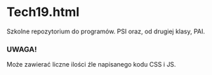 # Tech19.html
Szkolne repozytorium do programów. PSI oraz, od drugiej klasy, PAI.

### UWAGA!
Może zawierać liczne ilości źle napisanego kodu CSS i JS.